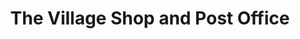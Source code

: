 ---
title: "The Village Shop and Post Office"
url: /ilkeston/the-village-shop-and-post-office/
shop: convenience
---